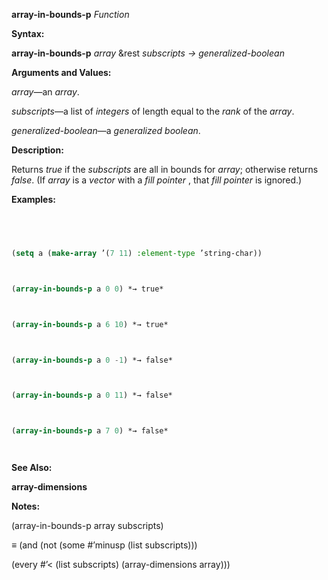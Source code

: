 **array-in-bounds-p** *Function* 



**Syntax:** 



**array-in-bounds-p** *array* &amp;rest *subscripts → generalized-boolean* 



**Arguments and Values:** 



*array*—an *array*. 



*subscripts*—a list of *integers* of length equal to the *rank* of the *array*. 



*generalized-boolean*—a *generalized boolean*. 



**Description:** 



Returns *true* if the *subscripts* are all in bounds for *array*; otherwise returns *false*. (If *array* is a *vector* with a *fill pointer* , that *fill pointer* is ignored.) 



**Examples:**
```lisp
 



(setq a (make-array ’(7 11) :element-type ’string-char)) 



(array-in-bounds-p a 0 0) *→ true* 



(array-in-bounds-p a 6 10) *→ true* 



(array-in-bounds-p a 0 -1) *→ false* 



(array-in-bounds-p a 0 11) *→ false* 



(array-in-bounds-p a 7 0) *→ false* 




```
**See Also:** 



**array-dimensions** 



**Notes:** 



(array-in-bounds-p array subscripts) 



*≡* (and (not (some #’minusp (list subscripts))) 



(every #’&lt; (list subscripts) (array-dimensions array))) 







 



 



